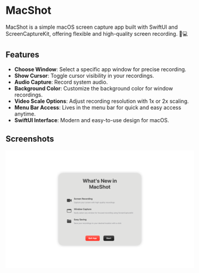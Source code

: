 # MacShot

MacShot is a simple macOS screen capture app built with SwiftUI and ScreenCaptureKit, offering flexible and high-quality screen recording. 🎥💻  

## Features
- **Choose Window**: Select a specific app window for precise recording.  
- **Show Cursor**: Toggle cursor visibility in your recordings.  
- **Audio Capture**: Record system audio.  
- **Background Color**: Customize the background color for window recordings.  
- **Video Scale Options**: Adjust recording resolution with 1x or 2x scaling.
- **Menu Bar Access**: Lives in the menu bar for quick and easy access anytime.
- **SwiftUI Interface**: Modern and easy-to-use design for macOS.  

## Screenshots

![](/readme_screenshot.png)  
